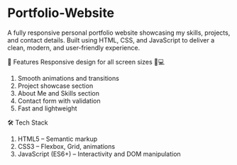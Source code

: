 # Portfolio-Website

A fully responsive personal portfolio website showcasing my skills, projects, and contact details. Built using HTML, CSS, and JavaScript to deliver a clean, modern, and user-friendly experience.

🚀 Features
Responsive design for all screen sizes 📱💻

1) Smooth animations and transitions
2) Project showcase section
3) About Me and Skills section
4) Contact form with validation
5) Fast and lightweight

🛠 Tech Stack
   1) HTML5 – Semantic markup
   2) CSS3 – Flexbox, Grid, animations
   3) JavaScript (ES6+) – Interactivity and DOM manipulation
